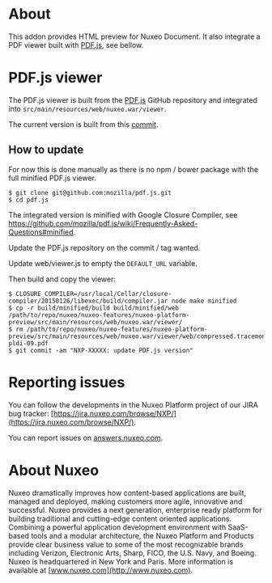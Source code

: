 # About

This addon provides HTML preview for Nuxeo Document. It also integrate a PDF viewer built with [PDF.js](https://github.com/mozilla/pdf.js/), see bellow.

# PDF.js viewer

The PDF.js viewer is built from the [PDF.js](https://github.com/mozilla/pdf.js/) GitHub repository and integrated into `src/main/resources/web/nuxeo.war/viewer`.

The current version is built from this [commit](https://github.com/mozilla/pdf.js/commit/846eb967cc49f5d6ed099a6f10651a8ca68b2692).

## How to update

For now this is done manually as there is no npm / bower package with the full minified PDF.js viewer.

    $ git clone git@github.com:mozilla/pdf.js.git
    $ cd pdf.js

The integrated version is minified with Google Closure Compiler, see https://github.com/mozilla/pdf.js/wiki/Frequently-Asked-Questions#minified.

Update the PDF.js repository on the commit / tag wanted.

Update web/viewer.js to empty the `DEFAULT_URL` variable.

Then build and copy the viewer:

    $ CLOSURE_COMPILER=/usr/local/Cellar/closure-compiler/20150126/libexec/build/compiler.jar node make minified
    $ cp -r build/minified/build build/minified/web /path/to/repo/nuxeo/nuxeo-features/nuxeo-platform-preview/src/main/resources/web/nuxeo.war/viewer/
    $ rm /path/to/repo/nuxeo/nuxeo-features/nuxeo-platform-preview/src/main/resources/web/nuxeo.war/viewer/web/compressed.tracemonkey-pldi-09.pdf
    $ git commit -am "NXP-XXXXX: update PDF.js version"


# Reporting issues

You can follow the developments in the Nuxeo Platform project of our JIRA bug tracker: [https://jira.nuxeo.com/browse/NXP/](https://jira.nuxeo.com/browse/NXP/).

You can report issues on [answers.nuxeo.com](http://answers.nuxeo.com).


# About Nuxeo

Nuxeo dramatically improves how content-based applications are built, managed and deployed, making customers more agile, innovative and successful. Nuxeo provides a next generation, enterprise ready platform for building traditional and cutting-edge content oriented applications. Combining a powerful application development environment with SaaS-based tools and a modular architecture, the Nuxeo Platform and Products provide clear business value to some of the most recognizable brands including Verizon, Electronic Arts, Sharp, FICO, the U.S. Navy, and Boeing. Nuxeo is headquartered in New York and Paris. More information is available at [www.nuxeo.com](http://www.nuxeo.com).
